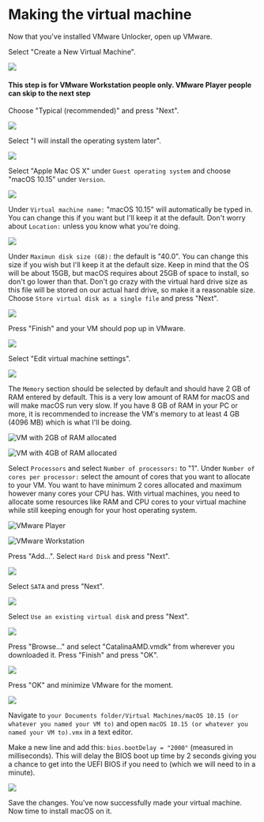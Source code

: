# Making the virtual machine

Now that you've installed VMware Unlocker, open up VMware. 

Select "Create a New Virtual Machine".

![](.gitbook/assets/p5-s1.png)

#### This step is for VMware Workstation people only. VMware Player people can skip to the next step

Choose "Typical \(recommended\)"  and press "Next".

![](.gitbook/assets/vmware_2bmnbdwmab.png)

Select "I will install the operating system later".

![](.gitbook/assets/p5-s3.png)

Select "Apple Mac OS X" under `Guest operating system` and choose "macOS 10.15" under `Version`.

![](.gitbook/assets/p5-s4.png)

Under `Virtual machine name:` "macOS 10.15" will automatically be typed in. You can change this if you want but I'll keep it at the default. Don't worry about `Location:` unless you know what you're doing.

![](.gitbook/assets/p5-s5.png)

Under `Maximun disk size (GB):` the default is "40.0". You can change this size if you wish but I'll keep it at the default size. Keep in mind that the OS will be about 15GB, but macOS requires about 25GB of space to install, so don't go lower than that. Don't go crazy with the virtual hard drive size as this file will be stored on our actual hard drive, so make it a reasonable size. Choose `Store virtual disk as a single file` and press "Next".

![](.gitbook/assets/p5-s6.png)

Press "Finish" and your VM should pop up in VMware.

![](.gitbook/assets/p5-s7.png)

Select "Edit virtual machine settings".

![](.gitbook/assets/p5-s8.png)

The `Memory` section should be selected by default and should have 2 GB of RAM entered by default. This is a very low amount of RAM for macOS and will make macOS run very slow. If you have 8 GB of RAM in your PC or more, it is recommended to increase the VM's memory to at least 4 GB \(4096 MB\) which is what I'll be doing.

![VM with 2GB of RAM allocated](.gitbook/assets/p5-s9a.png)

![VM with 4GB of RAM allocated](.gitbook/assets/p5-s9b.png)

Select `Processors` and select `Number of processors:` to "1". Under `Number of cores per processor:` select the amount of cores that you want to allocate to your VM. You want to have minimum 2 cores allocated and maximum however many cores your CPU has. With virtual machines, you need to allocate some resources like RAM and CPU cores to your virtual machine while still keeping enough for your host operating system. 

![VMware Player](.gitbook/assets/p5-s10a.png)

![VMware Workstation](.gitbook/assets/p5-s10b.png)

Press "Add...". Select `Hard Disk` and press "Next". 

![](.gitbook/assets/p5-s11.png)

Select `SATA` and press "Next".

![](.gitbook/assets/p5-s12.png)

Select `Use an existing virtual disk` and press "Next". 

![](.gitbook/assets/p5-s13.png)

Press "Browse..." and select "CatalinaAMD.vmdk" from wherever you downloaded it. Press "Finish" and press "OK".

![](.gitbook/assets/p5-s14.png)

Press "OK" and minimize VMware for the moment.

![](.gitbook/assets/p5-s15.png)

Navigate to `your Documents folder/Virtual Machines/macOS 10.15 (or whatever you named your VM to)` and open `macOS 10.15 (or whatever you named your VM to).vmx` in a text editor. 

Make a new line and add this: `bios.bootDelay = "2000"` \(measured in milliseconds\). This will delay the BIOS boot up time by 2 seconds giving you a chance to get into the UEFI BIOS if you need to \(which we will need to in a minute\).

![](.gitbook/assets/p5-s16.png)

Save the changes. You've now successfully made your virtual machine. Now time to install macOS on it.



